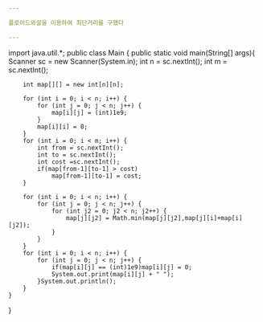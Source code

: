 ```yaml
---

플로이드와샬을 이용하여 최단거리를 구했다

---
```

import java.util.*;
public class Main {
	public static void main(String[] args){
		Scanner sc = new Scanner(System.in);
		int n = sc.nextInt();
		int m = sc.nextInt();
		
		int map[][] = new int[n][n];
		
		for (int i = 0; i < n; i++) {
			for (int j = 0; j < n; j++) {
				map[i][j] = (int)1e9;
			}
			map[i][i] = 0;
		}
		for (int i = 0; i < m; i++) {
			int from = sc.nextInt();
			int to = sc.nextInt();
			int cost =sc.nextInt();
			if(map[from-1][to-1] > cost)
				map[from-1][to-1] = cost;
		}
		
		for (int i = 0; i < n; i++) {
			for (int j = 0; j < n; j++) {
				for (int j2 = 0; j2 < n; j2++) {
					map[j][j2] = Math.min(map[j][j2],map[j][i]+map[i][j2]);
				}
			}
		}
		for (int i = 0; i < n; i++) {
			for (int j = 0; j < n; j++) {
				if(map[i][j] == (int)1e9)map[i][j] = 0;
				System.out.print(map[i][j] + " ");
			}System.out.println();
		}
	}
}
